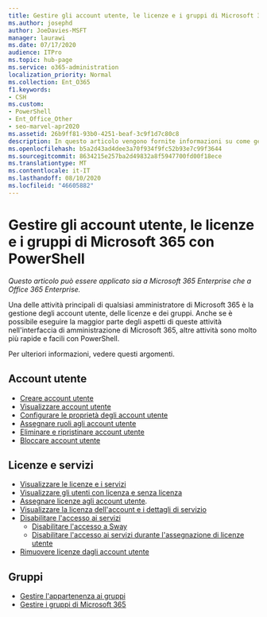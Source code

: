 ```yaml
---
title: Gestire gli account utente, le licenze e i gruppi di Microsoft 365 con PowerShell
ms.author: josephd
author: JoeDavies-MSFT
manager: laurawi
ms.date: 07/17/2020
audience: ITPro
ms.topic: hub-page
ms.service: o365-administration
localization_priority: Normal
ms.collection: Ent_O365
f1.keywords:
- CSH
ms.custom:
- PowerShell
- Ent_Office_Other
- seo-marvel-apr2020
ms.assetid: 26b9ff81-93b0-4251-beaf-3c9f1d7c80c8
description: In questo articolo vengono fornite informazioni su come gestire gli account utente, le licenze e i gruppi di Microsoft 365 con PowerShell.
ms.openlocfilehash: b5a2d43ad4dee3a70f934f9fc52b93e7c99f3644
ms.sourcegitcommit: 8634215e257ba2d49832a8f5947700fd00f18ece
ms.translationtype: MT
ms.contentlocale: it-IT
ms.lasthandoff: 08/10/2020
ms.locfileid: "46605882"
---
```

# <a name="manage-microsoft-365-user-accounts-licenses-and-groups-with-powershell"></a>Gestire gli account utente, le licenze e i gruppi di Microsoft 365 con PowerShell

*Questo articolo può essere applicato sia a Microsoft 365 Enterprise che a Office 365 Enterprise.*

Una delle attività principali di qualsiasi amministratore di Microsoft 365 è la gestione degli account utente, delle licenze e dei gruppi. Anche se è possibile eseguire la maggior parte degli aspetti di queste attività nell'interfaccia di amministrazione di Microsoft 365, altre attività sono molto più rapide e facili con PowerShell. 

Per ulteriori informazioni, vedere questi argomenti.

## <a name="user-accounts"></a>Account utente

- [Creare account utente](create-user-accounts-with-office-365-powershell.md)
- [Visualizzare account utente](view-user-accounts-with-office-365-powershell.md)
- [Configurare le proprietà degli account utente](configure-user-account-properties-with-office-365-powershell.md)
- [Assegnare ruoli agli account utente](assign-roles-to-user-accounts-with-office-365-powershell.md)
- [Eliminare e ripristinare account utente](delete-and-restore-user-accounts-with-office-365-powershell.md)
- [Bloccare account utente](block-user-accounts-with-office-365-powershell.md)

## <a name="licenses-and-services"></a>Licenze e servizi
- [Visualizzare le licenze e i servizi](view-licenses-and-services-with-office-365-powershell.md)
- [Visualizzare gli utenti con licenza e senza licenza](view-licensed-and-unlicensed-users-with-office-365-powershell.md)
- [Assegnare licenze agli account utente](assign-licenses-to-user-accounts-with-office-365-powershell.md).
- [Visualizzare la licenza dell'account e i dettagli di servizio](view-account-license-and-service-details-with-office-365-powershell.md)
- [Disabilitare l'accesso ai servizi](disable-access-to-services-with-office-365-powershell.md)
  - [Disabilitare l'accesso a Sway](disable-access-to-sway-with-office-365-powershell.md)
  - [Disabilitare l'accesso ai servizi durante l'assegnazione di licenze utente](disable-access-to-services-while-assigning-user-licenses.md)
- [Rimuovere licenze dagli account utente](remove-licenses-from-user-accounts-with-office-365-powershell.md)

## <a name="groups"></a>Gruppi
- [Gestire l'appartenenza ai gruppi](maintain-group-membership-with-office-365-powershell.md)
- [Gestire i gruppi di Microsoft 365](manage-office-365-groups-with-powershell.md)

